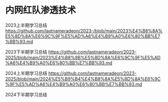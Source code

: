 # 内网红队渗透技术
2023上半期学习总结 https://github.com/lastnameradeon/2023-/blob/main/2023%E4%B8%8A%E5%8D%8A%E6%9C%9F%E5%AD%A6%E4%B9%A0%E6%80%BB%E7%BB%93.md

2023下半期学习总结   https://github.com/lastnameradeon/2023-2025/blob/main/2023%E4%B8%8B%E5%8D%8A%E6%9C%9F%E5%AD%A6%E4%B9%A0%E6%80%BB%E7%BB%93.md

2024上半期学习总结  https://github.com/lastnameradeon/2023-2025/blob/main/2024%E5%B9%B4%E4%B8%8A%E5%8D%8A%E6%9C%9F%E5%AD%A6%E4%B9%A0%E6%80%BB%E7%BB%93.md

2024下半期学习总结


